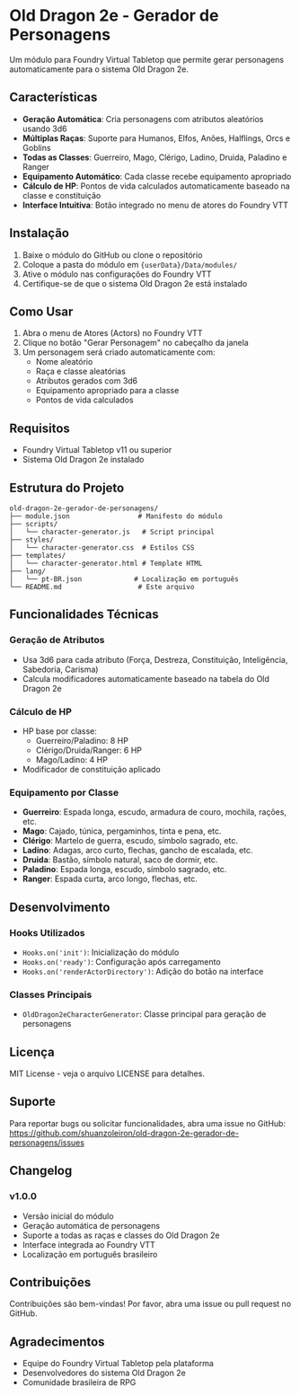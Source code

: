 # Old Dragon 2e - Gerador de Personagens

Um módulo para Foundry Virtual Tabletop que permite gerar personagens automaticamente para o sistema Old Dragon 2e.

## Características

- **Geração Automática**: Cria personagens com atributos aleatórios usando 3d6
- **Múltiplas Raças**: Suporte para Humanos, Elfos, Anões, Halflings, Orcs e Goblins
- **Todas as Classes**: Guerreiro, Mago, Clérigo, Ladino, Druida, Paladino e Ranger
- **Equipamento Automático**: Cada classe recebe equipamento apropriado
- **Cálculo de HP**: Pontos de vida calculados automaticamente baseado na classe e constituição
- **Interface Intuitiva**: Botão integrado no menu de atores do Foundry VTT

## Instalação

1. Baixe o módulo do GitHub ou clone o repositório
2. Coloque a pasta do módulo em `{userData}/Data/modules/`
3. Ative o módulo nas configurações do Foundry VTT
4. Certifique-se de que o sistema Old Dragon 2e está instalado

## Como Usar

1. Abra o menu de Atores (Actors) no Foundry VTT
2. Clique no botão "Gerar Personagem" no cabeçalho da janela
3. Um personagem será criado automaticamente com:
   - Nome aleatório
   - Raça e classe aleatórias
   - Atributos gerados com 3d6
   - Equipamento apropriado para a classe
   - Pontos de vida calculados

## Requisitos

- Foundry Virtual Tabletop v11 ou superior
- Sistema Old Dragon 2e instalado

## Estrutura do Projeto

```
old-dragon-2e-gerador-de-personagens/
├── module.json                 # Manifesto do módulo
├── scripts/
│   └── character-generator.js   # Script principal
├── styles/
│   └── character-generator.css  # Estilos CSS
├── templates/
│   └── character-generator.html # Template HTML
├── lang/
│   └── pt-BR.json             # Localização em português
└── README.md                   # Este arquivo
```

## Funcionalidades Técnicas

### Geração de Atributos
- Usa 3d6 para cada atributo (Força, Destreza, Constituição, Inteligência, Sabedoria, Carisma)
- Calcula modificadores automaticamente baseado na tabela do Old Dragon 2e

### Cálculo de HP
- HP base por classe:
  - Guerreiro/Paladino: 8 HP
  - Clérigo/Druida/Ranger: 6 HP
  - Mago/Ladino: 4 HP
- Modificador de constituição aplicado

### Equipamento por Classe
- **Guerreiro**: Espada longa, escudo, armadura de couro, mochila, rações, etc.
- **Mago**: Cajado, túnica, pergaminhos, tinta e pena, etc.
- **Clérigo**: Martelo de guerra, escudo, símbolo sagrado, etc.
- **Ladino**: Adagas, arco curto, flechas, gancho de escalada, etc.
- **Druida**: Bastão, símbolo natural, saco de dormir, etc.
- **Paladino**: Espada longa, escudo, símbolo sagrado, etc.
- **Ranger**: Espada curta, arco longo, flechas, etc.

## Desenvolvimento

### Hooks Utilizados
- `Hooks.on('init')`: Inicialização do módulo
- `Hooks.on('ready')`: Configuração após carregamento
- `Hooks.on('renderActorDirectory')`: Adição do botão na interface

### Classes Principais
- `OldDragon2eCharacterGenerator`: Classe principal para geração de personagens

## Licença

MIT License - veja o arquivo LICENSE para detalhes.

## Suporte

Para reportar bugs ou solicitar funcionalidades, abra uma issue no GitHub:
https://github.com/shuanzoleiron/old-dragon-2e-gerador-de-personagens/issues

## Changelog

### v1.0.0
- Versão inicial do módulo
- Geração automática de personagens
- Suporte a todas as raças e classes do Old Dragon 2e
- Interface integrada ao Foundry VTT
- Localização em português brasileiro

## Contribuições

Contribuições são bem-vindas! Por favor, abra uma issue ou pull request no GitHub.

## Agradecimentos

- Equipe do Foundry Virtual Tabletop pela plataforma
- Desenvolvedores do sistema Old Dragon 2e
- Comunidade brasileira de RPG

